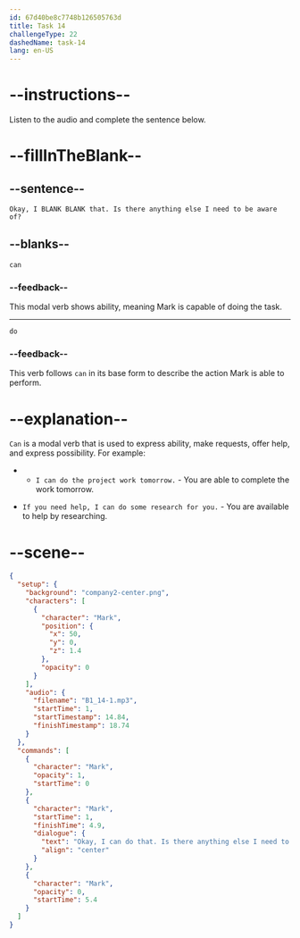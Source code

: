 ```yaml
---
id: 67d40be8c7748b126505763d
title: Task 14
challengeType: 22
dashedName: task-14
lang: en-US
---
```


<!-- (Audio) Mark: Okay, I can do that. Is there anything else I need to be aware of? -->

# --instructions--

Listen to the audio and complete the sentence below.

# --fillInTheBlank--

## --sentence--

`Okay, I BLANK BLANK that. Is there anything else I need to be aware of?`

## --blanks--

`can`

### --feedback--

This modal verb shows ability, meaning Mark is capable of doing the task.

---

`do`

### --feedback--

This verb follows `can` in its base form to describe the action Mark is able to perform.

# --explanation--

`Can` is a modal verb that is used to express ability, make requests, offer help, and express possibility. For example:

- - `I can do the project work tomorrow.` - You are able to complete the work tomorrow.

- `If you need help, I can do some research for you.` - You are available to help by researching.

# --scene--

```json
{
  "setup": {
    "background": "company2-center.png",
    "characters": [
      {
        "character": "Mark",
        "position": {
          "x": 50,
          "y": 0,
          "z": 1.4
        },
        "opacity": 0
      }
    ],
    "audio": {
      "filename": "B1_14-1.mp3",
      "startTime": 1,
      "startTimestamp": 14.84,
      "finishTimestamp": 18.74
    }
  },
  "commands": [
    {
      "character": "Mark",
      "opacity": 1,
      "startTime": 0
    },
    {
      "character": "Mark",
      "startTime": 1,
      "finishTime": 4.9,
      "dialogue": {
        "text": "Okay, I can do that. Is there anything else I need to be aware of?",
        "align": "center"
      }
    },
    {
      "character": "Mark",
      "opacity": 0,
      "startTime": 5.4
    }
  ]
}
```
